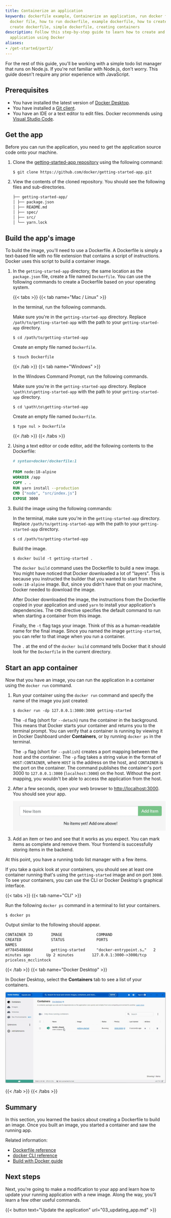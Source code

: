 ```yaml
---
title: Containerize an application
keywords: dockerfile example, Containerize an application, run docker file, running
  docker file, how to run dockerfile, example dockerfile, how to create a docker container,
  create dockerfile, simple dockerfile, creating containers
description: Follow this step-by-step guide to learn how to create and run a containerized
  application using Docker
aliases:
- /get-started/part2/
---
```


For the rest of this guide, you'll be working with a simple todo
list manager that runs on Node.js. If you're not familiar with Node.js,
don't worry. This guide doesn't require any prior experience with JavaScript.

## Prerequisites

- You have installed the latest version of [Docker Desktop](../get-docker.md).
- You have installed a [Git client](https://git-scm.com/downloads).
- You have an IDE or a text editor to edit files. Docker recommends using [Visual Studio Code](https://code.visualstudio.com/).

## Get the app

Before you can run the application, you need to get the application source code onto your machine.

1. Clone the [getting-started-app repository](https://github.com/docker/getting-started-app/tree/main) using the following command:

   ```console
   $ git clone https://github.com/docker/getting-started-app.git
   ```

2. View the contents of the cloned repository. You should see the following files and sub-directories.

   ```text
   ├── getting-started-app/
   │ ├── package.json
   │ ├── README.md
   │ ├── spec/
   │ ├── src/
   │ └── yarn.lock
   ```

## Build the app's image

To build the image, you'll need to use a Dockerfile. A Dockerfile is simply a text-based file with no file extension that contains a script of instructions. Docker uses this script to build a container image.

1. In the `getting-started-app` directory, the same location as the `package.json` file, create a file named `Dockerfile`. You can use the following commands to create a Dockerfile based on your operating system.

   {{< tabs >}}
   {{< tab name="Mac / Linux" >}}

   In the terminal, run the following commands.

   Make sure you're in the `getting-started-app` directory. Replace `/path/to/getting-started-app` with the path to your `getting-started-app` directory.

   ```console
   $ cd /path/to/getting-started-app
   ```

   Create an empty file named `Dockerfile`.

   ```console
   $ touch Dockerfile
   ```

   {{< /tab >}}
   {{< tab name="Windows" >}}

   In the Windows Command Prompt, run the following commands.

   Make sure you're in the `getting-started-app` directory. Replace `\path\to\getting-started-app` with the path to your `getting-started-app` directory.

   ```console
   $ cd \path\to\getting-started-app
   ```

   Create an empty file named `Dockerfile`.

   ```console
   $ type nul > Dockerfile
   ```

   {{< /tab >}}
   {{< /tabs >}}

2. Using a text editor or code editor, add the following contents to the Dockerfile:

   ```dockerfile
   # syntax=docker/dockerfile:1
   
   FROM node:18-alpine
   WORKDIR /app
   COPY . .
   RUN yarn install --production
   CMD ["node", "src/index.js"]
   EXPOSE 3000
   ```

3. Build the image using the following commands:

   In the terminal, make sure you're in the `getting-started-app` directory. Replace `/path/to/getting-started-app` with the path to your `getting-started-app` directory.

   ```console
   $ cd /path/to/getting-started-app
   ```

   Build the image.
   ```console
   $ docker build -t getting-started .
   ```

   The `docker build` command uses the Dockerfile to build a new image. You might have noticed that Docker downloaded a lot of "layers". This is because you instructed the builder that you wanted to start from the `node:18-alpine` image. But, since you didn't have that on your machine, Docker needed to download the image.

   After Docker downloaded the image, the instructions from the Dockerfile copied in your application and used `yarn` to install your application's dependencies. The `CMD` directive specifies the default command to run when starting a container from this image.

   Finally, the `-t` flag tags your image. Think of this as a human-readable name for the final image. Since you named the image `getting-started`, you can refer to that image when you run a container.

   The `.` at the end of the `docker build` command tells Docker that it should look for the `Dockerfile` in the current directory.

## Start an app container

Now that you have an image, you can run the application in a container using the `docker run` command.

1. Run your container using the `docker run` command and specify the name of the image you just created:

   ```console
   $ docker run -dp 127.0.0.1:3000:3000 getting-started
   ```

   The `-d` flag (short for `--detach`) runs the container in the background.
   This means that Docker starts your container and returns you to the terminal
   prompt. You can verify that a container is running by viewing it in Docker
   Dashboard under **Containers**, or by running `docker ps` in the terminal.

   The `-p` flag (short for `--publish`) creates a port mapping between the host
   and the container. The `-p` flag takes a string value in the format of
   `HOST:CONTAINER`, where `HOST` is the address on the host, and `CONTAINER` is
   the port on the container. The command publishes the container's port 3000 to
   `127.0.0.1:3000` (`localhost:3000`) on the host. Without the port mapping,
   you wouldn't be able to access the application from the host.

2. After a few seconds, open your web browser to [http://localhost:3000](http://localhost:3000).
   You should see your app.

   ![Empty todo list](images/todo-list-empty.webp)
   

3. Add an item or two and see that it works as you expect. You can mark items as complete and remove them. Your frontend is successfully storing items in the backend.


At this point, you have a running todo list manager with a few items.

If you take a quick look at your containers, you should see at least one container running that's using the `getting-started` image and on port `3000`. To see your containers, you can use the CLI or Docker Desktop's graphical interface.

{{< tabs >}}
{{< tab name="CLI" >}}

Run the following `docker ps` command in a terminal to list your containers.

```console
$ docker ps
```
Output similar to the following should appear.
```console
CONTAINER ID        IMAGE               COMMAND                  CREATED             STATUS              PORTS                      NAMES
df784548666d        getting-started     "docker-entrypoint.s…"   2 minutes ago       Up 2 minutes        127.0.0.1:3000->3000/tcp   priceless_mcclintock
```

{{< /tab >}}
{{< tab name="Docker Desktop" >}}

In Docker Desktop, select the **Containers** tab to see a list of your containers.

![Docker Desktop with get-started container running](images/dashboard-two-containers.webp)

{{< /tab >}}
{{< /tabs >}}

## Summary

In this section, you learned the basics about creating a Dockerfile to build an image. Once you built an image, you started a container and saw the running app.

Related information:

 - [Dockerfile reference](../engine/reference/builder.md)
 - [docker CLI reference](/engine/reference/commandline/cli/)
 - [Build with Docker guide](../build/guide/index.md)

## Next steps

Next, you're going to make a modification to your app and learn how to update your running application with a new image. Along the way, you'll learn a few other useful commands.

{{< button text="Update the application" url="03_updating_app.md" >}}
